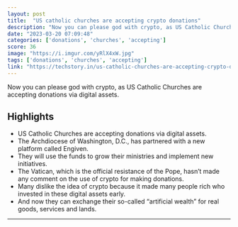 ```yaml
---
layout: post
title:  "US catholic churches are accepting crypto donations"
description: "Now you can please god with crypto, as US Catholic Churches are accepting donations via digital assets."
date: "2023-03-20 07:09:48"
categories: ['donations', 'churches', 'accepting']
score: 36
image: "https://i.imgur.com/yRlX4xW.jpg"
tags: ['donations', 'churches', 'accepting']
link: "https://techstory.in/us-catholic-churches-are-accepting-crypto-donations/"
---
```


Now you can please god with crypto, as US Catholic Churches are accepting donations via digital assets.

## Highlights

- US Catholic Churches are accepting donations via digital assets.
- The Archdiocese of Washington, D.C., has partnered with a new platform called Engiven.
- They will use the funds to grow their ministries and implement new initiatives.
- The Vatican, which is the official resistance of the Pope, hasn’t made any comment on the use of crypto for making donations.
- Many dislike the idea of crypto because it made many people rich who invested in these digital assets early.
- And now they can exchange their so-called “artificial wealth” for real goods, services and lands.

---
